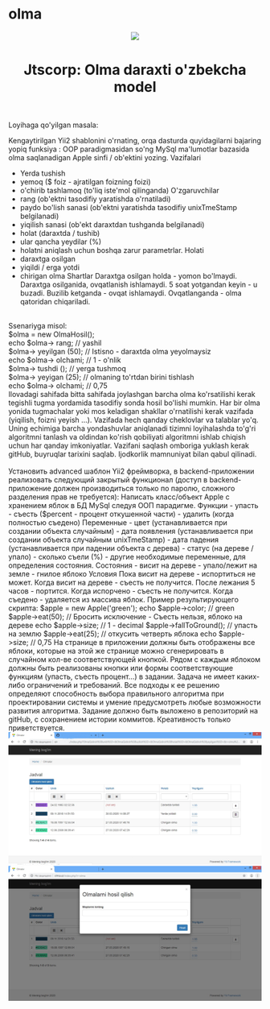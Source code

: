 # olma
<p align="center">
    <a href="http://jtscorp.000webhostapp.com/" target="_blank">
        <img src="https://avatars0.githubusercontent.com/u/993323" height="100px">
    </a>
    <h1 align="center">Jtscorp: Olma daraxti o'zbekcha model</h1>
    <br>
</p>
Loyihaga qo'yilgan masala:

Kengaytirilgan Yii2  shablonini o'rnating, orqa dasturda quyidagilarni bajaring
yopiq funksiya :
OOP paradigmasidan so'ng MySql ma'lumotlar bazasida olma saqlanadigan Apple sinfi / ob'ektini yozing.
Vazifalari
- Yerda tushish
- yemoq ($ foiz - ajratilgan foizning foizi)
- o'chirib tashlamoq (to'liq iste'mol qilinganda)
O'zgaruvchilar
- rang (ob'ektni tasodifiy yaratishda o'rnatiladi)
- paydo bo'lish sanasi (ob'ektni yaratishda tasodifiy unixTmeStamp belgilanadi)
- yiqilish sanasi (ob'ekt daraxtdan tushganda belgilanadi)
- holat (daraxtda / tushib)
- ular qancha yeydilar (%)
- holatni aniqlash uchun boshqa zarur parametrlar.
Holati
- daraxtga osilgan
- yiqildi / erga yotdi
- chirigan olma
Shartlar
Daraxtga osilgan holda - yomon bo'lmaydi.
Daraxtga osilganida, ovqatlanish ishlamaydi.
5 soat yotgandan keyin - u buzadi.
Buzilib ketganda - ovqat ishlamaydi.
Ovqatlanganda - olma qatoridan chiqariladi.
<br>
Ssenariyga misol:<br>
$olma = new OlmaHosil();<br>
echo $olma-> rang; // yashil<br>
$olma-> yeyilgan (50); // Istisno - daraxtda olma yeyolmaysiz<br>
echo $olma-> olchami; // 1 - o'nlik<br>
$olma-> tushdi (); // yerga tushmoq<br>
$olma-> yeyigan (25); // olmaning to'rtdan birini tishlash<br>
echo $olma-> olchami; // 0,75<br>
Ilovadagi sahifada bitta sahifada joylashgan barcha olma ko'rsatilishi kerak
tegishli tugma yordamida tasodifiy sonda hosil bo'lishi mumkin.
Har bir olma yonida tugmachalar yoki mos keladigan shakllar o'rnatilishi kerak
vazifada (yiqilish, foizni yeyish ...).
Vazifada hech qanday cheklovlar va talablar yo'q. Uning echimiga barcha yondashuvlar aniqlanadi
tizimni loyihalashda to'g'ri algoritmni tanlash va oldindan ko'rish qobiliyati
algoritmni ishlab chiqish uchun har qanday imkoniyatlar. Vazifani saqlash omboriga yuklash kerak
gitHub, buyruqlar tarixini saqlab. Ijodkorlik mamnuniyat bilan qabul qilinadi.<br><br>
Установить advanced шаблон Yii2 фреймворка, в backend-приложении реализовать следующий
закрытый функционал (доступ в backend-приложение должен производиться только по паролю,
сложного разделения прав не требуется):
Написать класс/объект Apple с хранением яблок в БД MySql следуя ООП парадигме.
Функции
- упасть
- съесть ($percent - процент откушенной части)
- удалить (когда полностью съедено)
Переменные
- цвет (устанавливается при создании объекта случайным)
- дата появления (устанавливается при создании объекта случайным unixTmeStamp)
- дата падения (устанавливается при падении объекта с дерева)
- статус (на дереве / упало)
- сколько съели (%)
- другие необходимые переменные, для определения состояния.
Состояния
- висит на дереве
- упало/лежит на земле
- гнилое яблоко
Условия
Пока висит на дереве - испортиться не может.
Когда висит на дереве - съесть не получится.
После лежания 5 часов - портится.
Когда испорчено - съесть не получится.
Когда съедено - удаляется из массива яблок.
Пример результирующего скрипта:
$apple = new Apple('green');
echo $apple->color; // green
$apple->eat(50); // Бросить исключение - Съесть нельзя, яблоко на дереве
echo $apple->size; // 1 - decimal
$apple->fallToGround(); // упасть на землю
$apple->eat(25); // откусить четверть яблока
echo $apple->size; // 0,75
На странице в приложении должны быть отображены все яблоки, которые на этой же странице
можно сгенерировать в случайном кол-ве соответствующей кнопкой.
Рядом с каждым яблоком должны быть реализованы кнопки или формы соответствующие
функциям (упасть, съесть процент…) в задании.
Задача не имеет каких-либо ограничений и требований. Все подходы к ее решению определяют
способность выбора правильного алгоритма при проектировании системы и умение предусмотреть
любые возможности развития алгоритма. Задание должно быть выложено в репозиторий на
gitHub, с сохранением истории коммитов. Креативность только приветствуется.

<img src="https://github.com/jtscorpjaxon/olma/blob/master/Screenshot.jpg" height="70%">
<img src="https://github.com/jtscorpjaxon/olma/blob/master/1.jpg" height="70%">
